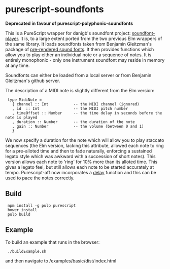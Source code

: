 purescript-soundfonts
=====================

__Deprecated in favour of purescript-polyphonic-soundfonts__

This is a PureScript wrapper for danigb's soundfont project: [soundfont-player](https://github.com/danigb/soundfont-player). It is, to a large extent ported from the two previous Elm wrappers of the same library.  It loads soundfonts taken from Benjamin Gleitzman's package of [pre-rendered sound fonts](https://github.com/gleitz/midi-js-soundfonts). It then provides functions which allow you to play either an individual note or a sequence of notes. It is entirely monophonic - only one instrument soundfont may reside in memory at any time.

Soundfonts can either be loaded from a local server or from Benjamin Gleitzman's github server.

The description of a MIDI note is slightly different from the Elm version:
     
     type MidiNote =
       { channel :: Int           -- the MIDI channel (ignored)
       , id  :: Int               -- the MIDI pitch number
       , timeOffset :: Number     -- the time delay in seconds before the note is played
       , duration :: Number       -- the duration of the note
       , gain :: Number           -- the volume (between 0 and 1)
       }
       
We now specify a duration for the note which will allow you to play staccato sequences (the Elm version, lacking this attribute, allowed each note to ring for a pre-alloted time and then to fade naturally, enforcing a sustained legato style which was awkward with a succession of short notes).  This version allows each note to 'ring' for 10% more than its alloted time.  This gives a legato feel, but still allows each note to be started accurately at tempo.  Purescript-aff now incorporates a [delay](https://github.com/slamdata/purescript-aff/blob/master/src/Control/Monad/Aff.purs) function and this can be used to pace the notes correctly.

## Build

     npm install -g pulp purescript
     bower install
     pulp build
     
## Example

To build an example that runs in the browser:

     ./buildExample.sh

and then navigate to /examples/basic/dist/index.html
     
     